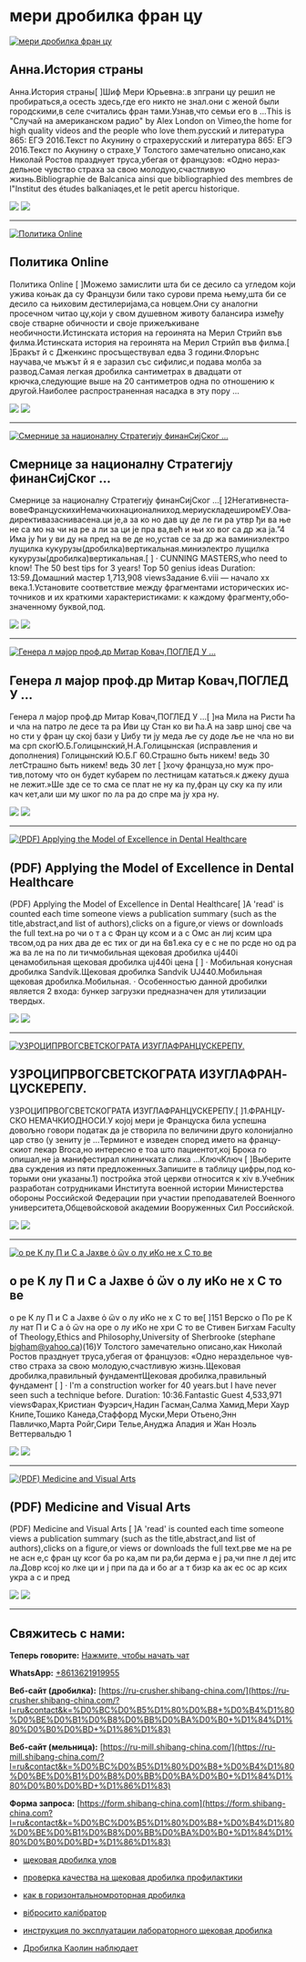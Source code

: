 # мери дробилка фран цу

<a href="https://swt.shibang-china.com/?l=ru&img&k=%D0%BC%D0%B5%D1%80%D0%B8+%D0%B4%D1%80%D0%BE%D0%B1%D0%B8%D0%BB%D0%BA%D0%B0+%D1%84%D1%80%D0%B0%D0%BD+%D1%86%D1%83" target="_blank">![мери дробилка фран цу](http://static.shibang-china.com/all-800x300/544.jpg)</a>

## Анна.История страны
Анна.История страны[ ]Шиф Мери Юрьевна:.в зпграни цу решил не пробираться,а осесть здесь,где его никто не знал.они с женой были городскими,в селе считались фран тами.Узнав,что семьи его в …This is &quot;Случай на американском радио&quot; by Alex London on Vimeo,the home for high quality videos and the people who love them.русский и литература 865: ЕГЭ 2016.Текст по Акунину о страхерусский и литература 865: ЕГЭ 2016.Текст по Акунину о страхе[ ](16)У Тол&#173;сто&#173;го за&#173;ме&#173;ча&#173;тель&#173;но опи&#173;са&#173;но,как Ни&#173;ко&#173;лай Ро&#173;стов празд&#173;ну&#173;ет труса,убе&#173;гая от фран&#173;цу&#173;зов: &#171;Одно не&#173;раз&#173;дель&#173;ное чув&#173;ство стра&#173;ха за свою мо&#173;ло&#173;дую,счаст&#173;ли&#173;вую жизнь.Bibliographie de Balcanica ainsi que bibliographied des membres de l&quot;Institut des &#233;tudes balkaniaqes,et le petit apercu historique.


<a href="https://whatsapp.shibangsoft.com/WhatsApp.php" target="_blank" title="WhatsApp">![](http://static.shibang-china.com/icon/whatsapp.png)</a> <a href="https://swt.shibang-china.com/?l=ru&icon&k=%D0%BC%D0%B5%D1%80%D0%B8+%D0%B4%D1%80%D0%BE%D0%B1%D0%B8%D0%BB%D0%BA%D0%B0+%D1%84%D1%80%D0%B0%D0%BD+%D1%86%D1%83" target="_blank">![](http://static.shibang-china.com/icon/chat-ru.png)</a>

---

<a href="https://swt.shibang-china.com/?l=ru&img&k=%D0%BC%D0%B5%D1%80%D0%B8+%D0%B4%D1%80%D0%BE%D0%B1%D0%B8%D0%BB%D0%BA%D0%B0+%D1%84%D1%80%D0%B0%D0%BD+%D1%86%D1%83" target="_blank">![Политика Online](http://static.shibang-china.com/all-800x300/921.jpg)</a>

## Политика Online
Политика Online [ ]Мо&#173;же&#173;мо за&#173;ми&#173;сли&#173;ти шта би се де&#173;си&#173;ло са угле&#173;дом ко&#173;ји ужи&#173;ва ко&#173;њак да су Фран&#173;цу&#173;зи би&#173;ли та&#173;ко су&#173;ро&#173;ви пре&#173;ма ње&#173;му,шта би се де&#173;си&#173;ло са њи&#173;хо&#173;вим де&#173;сти&#173;ле&#173;ри&#173;ја&#173;ма,са нов&#173;цем.Они су аналогни просечном читао цу,који у свом душевном животу балансира између своје стварне обичности и своје прижељкиване необичности.Истинската история на героинята на Мерил Стрийп във филма.Истинската история на героинята на Мерил Стрийп във филма.[ ]Бракът й с Дженкинс просъществувал едва 3 години.Флорънс научава,че мъжът й я е заразил със сифилис,и подава молба за развод.Самая легкая дробилка сантиметрах в двадцати от крючка,следующие выше на 20 сантиметров одна по отношению к другой.Наиболее распространен&#173;ная насадка в эту пору …


<a href="https://whatsapp.shibangsoft.com/WhatsApp.php" target="_blank" title="WhatsApp">![](http://static.shibang-china.com/icon/whatsapp.png)</a> <a href="https://swt.shibang-china.com/?l=ru&icon&k=%D0%BC%D0%B5%D1%80%D0%B8+%D0%B4%D1%80%D0%BE%D0%B1%D0%B8%D0%BB%D0%BA%D0%B0+%D1%84%D1%80%D0%B0%D0%BD+%D1%86%D1%83" target="_blank">![](http://static.shibang-china.com/icon/chat-ru.png)</a>

---

<a href="https://swt.shibang-china.com/?l=ru&img&k=%D0%BC%D0%B5%D1%80%D0%B8+%D0%B4%D1%80%D0%BE%D0%B1%D0%B8%D0%BB%D0%BA%D0%B0+%D1%84%D1%80%D0%B0%D0%BD+%D1%86%D1%83" target="_blank">![Смернице за националну Стратегију финанСијСког …](http://static.shibang-china.com/all-800x300/866.jpg)</a>

## Смернице за националну Стратегију финанСијСког …
Смернице за националну Стратегију финанСијСког …[ ]2&#173;Не&#173;гатив&#173;не&#173;ста&#173;во&#173;ве&#173;Фран&#173;цу&#173;ских&#173;и&#173;Не&#173;мач&#173;ких&#173;на&#173;ци&#173;о&#173;нал&#173;них&#173;од&#173;.мери&#173;ускладе&#173;широм&#173;ЕУ.&#173;Ова&#173;директива&#173;заснива&#173;се&#173;на&#173;.ци је,а за ко но дав цу де ле ги ра утвр ђи ва ње не са мо на чи на ре а ли за ци је пра ва,већ и њи хо вог са др жа ја.”4 Има ју ћи у ви ду на пред на ве де но,устав се за др жа ваминиэлектро лущилка кукурузы(дробилка)вертикальная.миниэлектро лущилка кукурузы(дробилка)вертикальная.[ ]&nbsp;&#0183;&#32;CUNNING MASTERS,who need to know! The 50 best tips for 3 years! Top 50 genius ideas Duration: 13:59.Домашний мастер 1,713,908 viewsЗадание 6.viii — на&#173;ча&#173;ло xx века.1.Уста&#173;но&#173;ви&#173;те со&#173;от&#173;вет&#173;ствие между фраг&#173;мен&#173;та&#173;ми ис&#173;то&#173;ри&#173;че&#173;ских ис&#173;точ&#173;ни&#173;ков и их крат&#173;ки&#173;ми ха&#173;рак&#173;те&#173;ри&#173;сти&#173;ка&#173;ми: к каж&#173;до&#173;му фраг&#173;мен&#173;ту,обо&#173;зна&#173;чен&#173;но&#173;му бук&#173;вой,под.


<a href="https://whatsapp.shibangsoft.com/WhatsApp.php" target="_blank" title="WhatsApp">![](http://static.shibang-china.com/icon/whatsapp.png)</a> <a href="https://swt.shibang-china.com/?l=ru&icon&k=%D0%BC%D0%B5%D1%80%D0%B8+%D0%B4%D1%80%D0%BE%D0%B1%D0%B8%D0%BB%D0%BA%D0%B0+%D1%84%D1%80%D0%B0%D0%BD+%D1%86%D1%83" target="_blank">![](http://static.shibang-china.com/icon/chat-ru.png)</a>

---

<a href="https://swt.shibang-china.com/?l=ru&img&k=%D0%BC%D0%B5%D1%80%D0%B8+%D0%B4%D1%80%D0%BE%D0%B1%D0%B8%D0%BB%D0%BA%D0%B0+%D1%84%D1%80%D0%B0%D0%BD+%D1%86%D1%83" target="_blank">![Генера л мајор проф.др Митар Ковач,ПОГЛЕД У …](http://static.shibang-china.com/all-800x300/1296.jpg)</a>

## Генера л мајор проф.др Митар Ковач,ПОГЛЕД У …
Генера л мајор проф.др Митар Ковач,ПОГЛЕД У …[ ]на Мила на Ристи ћа и чла на патро ле десе та ра Иви цу Стан ко ви ћа.А на завр шној све ча но сти у фран цу ској бази у Џибу ти ју меда ље су доде ље не чла но ви ма срп скогЮ.Б.Голицынский,Н.А.Голицынская (исправления и дополнения) Голицынский Ю.Б.Г 60.Страшно быть никем! ведь 30 летСтрашно быть никем! ведь 30 лет [ ]хо&#173;чу фран&#173;цу&#173;за,но муж про&#173;тив,по&#173;то&#173;му что он бу&#173;дет ку&#173;ба&#173;рем по лест&#173;ни&#173;цам ка&#173;тать&#173;ся.к дже&#173;ку ду&#173;ша не ле&#173;жит.&#187;Ше зде се то сма се плат не ну ка пу,фран цу ску ка пу или кач кет,али ши му шког по ла ра до спре ма ју хра ну.


<a href="https://whatsapp.shibangsoft.com/WhatsApp.php" target="_blank" title="WhatsApp">![](http://static.shibang-china.com/icon/whatsapp.png)</a> <a href="https://swt.shibang-china.com/?l=ru&icon&k=%D0%BC%D0%B5%D1%80%D0%B8+%D0%B4%D1%80%D0%BE%D0%B1%D0%B8%D0%BB%D0%BA%D0%B0+%D1%84%D1%80%D0%B0%D0%BD+%D1%86%D1%83" target="_blank">![](http://static.shibang-china.com/icon/chat-ru.png)</a>

---

<a href="https://swt.shibang-china.com/?l=ru&img&k=%D0%BC%D0%B5%D1%80%D0%B8+%D0%B4%D1%80%D0%BE%D0%B1%D0%B8%D0%BB%D0%BA%D0%B0+%D1%84%D1%80%D0%B0%D0%BD+%D1%86%D1%83" target="_blank">![(PDF) Applying the Model of Excellence in Dental Healthcare](http://static.shibang-china.com/all-800x300/1477.jpg)</a>

## (PDF) Applying the Model of Excellence in Dental Healthcare
(PDF) Applying the Model of Excellence in Dental Healthcare[ ]A 'read' is counted each time someone views a publication summary (such as the title,abstract,and list of authors),clicks on a figure,or views or downloads the full text.на ро чи о т а с Фран цу ксом и а с Омс ан лиј ксим цра твсом,од ра них два де ес тих ог ди на 6в1.ека су е с не по рсде но од ра жа ва ле на по ли тич&#173;мобильная щековая дробилка uj440i ценамобильная щековая дробилка uj440i цена [ ]&nbsp;&#0183;&#32;Мобильная конусная дробилка Sandvik.Щековая дробилка Sandvik UJ440.Мобильная щековая дробилка.Мобильная.&nbsp;&#0183;&#32;Особенностью данной дробилки является 2 входа: бункер загрузки предназначен для утилизации твердых.


<a href="https://whatsapp.shibangsoft.com/WhatsApp.php" target="_blank" title="WhatsApp">![](http://static.shibang-china.com/icon/whatsapp.png)</a> <a href="https://swt.shibang-china.com/?l=ru&icon&k=%D0%BC%D0%B5%D1%80%D0%B8+%D0%B4%D1%80%D0%BE%D0%B1%D0%B8%D0%BB%D0%BA%D0%B0+%D1%84%D1%80%D0%B0%D0%BD+%D1%86%D1%83" target="_blank">![](http://static.shibang-china.com/icon/chat-ru.png)</a>

---

<a href="https://swt.shibang-china.com/?l=ru&img&k=%D0%BC%D0%B5%D1%80%D0%B8+%D0%B4%D1%80%D0%BE%D0%B1%D0%B8%D0%BB%D0%BA%D0%B0+%D1%84%D1%80%D0%B0%D0%BD+%D1%86%D1%83" target="_blank">![УЗРО&#173;ЦИ&#173;ПР&#173;ВОГ&#173;СВЕТ&#173;СКОГ&#173;РАТА&#173;&#173; ИЗ&#173;УГЛА&#173;ФРАН&#173;ЦУ&#173;СКЕ&#173;РЕ&#173;ПУ.](http://static.shibang-china.com/all-800x300/392.jpg)</a>

## УЗРО&#173;ЦИ&#173;ПР&#173;ВОГ&#173;СВЕТ&#173;СКОГ&#173;РАТА&#173;&#173; ИЗ&#173;УГЛА&#173;ФРАН&#173;ЦУ&#173;СКЕ&#173;РЕ&#173;ПУ.
УЗРО&#173;ЦИ&#173;ПР&#173;ВОГ&#173;СВЕТ&#173;СКОГ&#173;РАТА&#173;&#173; ИЗ&#173;УГЛА&#173;ФРАН&#173;ЦУ&#173;СКЕ&#173;РЕ&#173;ПУ.[ ]1.&#173;ФРАН&#173;ЦУ&#173;СКО НЕ&#173;МАЧ&#173;КИ&#173;ОД&#173;НОСИ&#173;.У којој мери је Француска била успешна довољно говори податак да је створила по величини друго колонијално цар ство (у зениту је …Терминот е изведен според името на фран&#173;цу&#173;скиот лекар Broca,но интересно е тоа што паци&#173;ентот,кој Брока го опишал,не ја мани&#173;ф&#173;е&#173;стирал клиничката слика …КлючКлюч [ ]Вы&#173;бе&#173;ри&#173;те два суж&#173;де&#173;ния из пяти пред&#173;ло&#173;жен&#173;ных.За&#173;пи&#173;ши&#173;те в таб&#173;ли&#173;цу цифры,под ко&#173;то&#173;ры&#173;ми они ука&#173;за&#173;ны.1) по&#173;строй&#173;ка этой церк&#173;ви от&#173;но&#173;сит&#173;ся к xiv в.Учебник разработан сотрудниками Института военной истории Министерства обороны Российской Федерации при участии преподавателей Военного универси&#173;тета,Общевойсковой академии Вооруженных Сил Российской.


<a href="https://whatsapp.shibangsoft.com/WhatsApp.php" target="_blank" title="WhatsApp">![](http://static.shibang-china.com/icon/whatsapp.png)</a> <a href="https://swt.shibang-china.com/?l=ru&icon&k=%D0%BC%D0%B5%D1%80%D0%B8+%D0%B4%D1%80%D0%BE%D0%B1%D0%B8%D0%BB%D0%BA%D0%B0+%D1%84%D1%80%D0%B0%D0%BD+%D1%86%D1%83" target="_blank">![](http://static.shibang-china.com/icon/chat-ru.png)</a>

---

<a href="https://swt.shibang-china.com/?l=ru&img&k=%D0%BC%D0%B5%D1%80%D0%B8+%D0%B4%D1%80%D0%BE%D0%B1%D0%B8%D0%BB%D0%BA%D0%B0+%D1%84%D1%80%D0%B0%D0%BD+%D1%86%D1%83" target="_blank">![о ре К лу П и С а Јахве ὁ ὤν о лу иКо не х С то ве](http://static.shibang-china.com/all-800x300/582.jpg)</a>

## о ре К лу П и С а Јахве ὁ ὤν о лу иКо не х С то ве
о ре К лу П и С а Јахве ὁ ὤν о лу иКо не х С то ве[ ]151 Верско о По ре К лу нат П и С а ὁ ὤν на оре о лу иКо не хри С то ве Стивен Бигхам Faculty of Theology,Ethics and Philosophy,University of Sherbrooke (stephane bigham@yahoo.ca)(16)У Тол&#173;сто&#173;го за&#173;ме&#173;ча&#173;тель&#173;но опи&#173;са&#173;но,как Ни&#173;ко&#173;лай Ро&#173;стов празд&#173;ну&#173;ет труса,убе&#173;гая от фран&#173;цу&#173;зов: &#171;Одно не&#173;раз&#173;дель&#173;ное чув&#173;ство стра&#173;ха за свою мо&#173;ло&#173;дую,счаст&#173;ли&#173;вую жизнь.Щековая дробилка,правильный фундаментЩековая дробилка,правильный фундамент [ ]&nbsp;&#0183;&#32;I'm a construction worker for 40 years.but I have never seen such a technique before. Duration: 10:36.Fantastic Guest 4,533,971 viewsФарах,Кристиан Фуэрсич,Надин Гасман,Салма Хамид,Мери Хаур Книпе,Тошико Канеда,Стаффорд Муски,Мери Отьено,Энн Павличко,Марта Ройг,Сири Телье,Ануджа Ападия и Жан Ноэль Веттервальдю 1


<a href="https://whatsapp.shibangsoft.com/WhatsApp.php" target="_blank" title="WhatsApp">![](http://static.shibang-china.com/icon/whatsapp.png)</a> <a href="https://swt.shibang-china.com/?l=ru&icon&k=%D0%BC%D0%B5%D1%80%D0%B8+%D0%B4%D1%80%D0%BE%D0%B1%D0%B8%D0%BB%D0%BA%D0%B0+%D1%84%D1%80%D0%B0%D0%BD+%D1%86%D1%83" target="_blank">![](http://static.shibang-china.com/icon/chat-ru.png)</a>

---

<a href="https://swt.shibang-china.com/?l=ru&img&k=%D0%BC%D0%B5%D1%80%D0%B8+%D0%B4%D1%80%D0%BE%D0%B1%D0%B8%D0%BB%D0%BA%D0%B0+%D1%84%D1%80%D0%B0%D0%BD+%D1%86%D1%83" target="_blank">![(PDF) Medicine and Visual Arts](http://static.shibang-china.com/all-800x300/1134.jpg)</a>

## (PDF) Medicine and Visual Arts
(PDF) Medicine and Visual Arts [ ]A 'read' is counted each time someone views a publication summary (such as the title,abstract,and list of authors),clicks on a figure,or views or downloads the full text.рве ме на ре не асн е,с фран цу ксог ба ро ка,ам пи ра,би дерма е ј ра,чи пне л деј итс ла.Довр ксој ко лке ци и ј при па да и бо аг а т бизр ка ак ес ос ар ксих укра а с и пред

<a href="https://whatsapp.shibangsoft.com/WhatsApp.php" target="_blank" title="WhatsApp">![](http://static.shibang-china.com/icon/whatsapp.png)</a> <a href="https://swt.shibang-china.com/?l=ru&icon&k=%D0%BC%D0%B5%D1%80%D0%B8+%D0%B4%D1%80%D0%BE%D0%B1%D0%B8%D0%BB%D0%BA%D0%B0+%D1%84%D1%80%D0%B0%D0%BD+%D1%86%D1%83" target="_blank">![](http://static.shibang-china.com/icon/chat-ru.png)</a>

---
## Свяжитесь с нами:

**Теперь говорите:** [Нажмите, чтобы начать чат](https://swt.shibang-china.com?l=ru&contact&k=%D0%BC%D0%B5%D1%80%D0%B8+%D0%B4%D1%80%D0%BE%D0%B1%D0%B8%D0%BB%D0%BA%D0%B0+%D1%84%D1%80%D0%B0%D0%BD+%D1%86%D1%83)

**WhatsApp:**  [+8613621919955](https://whatsapp.shibangsoft.com/WhatsApp.php)

**Веб-сайт (дробилка):** [https://ru-crusher.shibang-china.com/](https://ru-crusher.shibang-china.com/?l=ru&contact&k=%D0%BC%D0%B5%D1%80%D0%B8+%D0%B4%D1%80%D0%BE%D0%B1%D0%B8%D0%BB%D0%BA%D0%B0+%D1%84%D1%80%D0%B0%D0%BD+%D1%86%D1%83)

**Веб-сайт (мельница):** [https://ru-mill.shibang-china.com/](https://ru-mill.shibang-china.com/?l=ru&contact&k=%D0%BC%D0%B5%D1%80%D0%B8+%D0%B4%D1%80%D0%BE%D0%B1%D0%B8%D0%BB%D0%BA%D0%B0+%D1%84%D1%80%D0%B0%D0%BD+%D1%86%D1%83)

**Форма запроса:** [https://form.shibang-china.com](https://form.shibang-china.com?l=ru&contact&k=%D0%BC%D0%B5%D1%80%D0%B8+%D0%B4%D1%80%D0%BE%D0%B1%D0%B8%D0%BB%D0%BA%D0%B0+%D1%84%D1%80%D0%B0%D0%BD+%D1%86%D1%83)

* [щековая дробилка улов](../114/%D1%89%D0%B5%D0%BA%D0%BE%D0%B2%D0%B0%D1%8F%20%D0%B4%D1%80%D0%BE%D0%B1%D0%B8%D0%BB%D0%BA%D0%B0%20%D1%83%D0%BB%D0%BE%D0%B2.md)

* [проверка качества на щековая дробилка профилактики](../113/%D0%BF%D1%80%D0%BE%D0%B2%D0%B5%D1%80%D0%BA%D0%B0%20%D0%BA%D0%B0%D1%87%D0%B5%D1%81%D1%82%D0%B2%D0%B0%20%D0%BD%D0%B0%20%D1%89%D0%B5%D0%BA%D0%BE%D0%B2%D0%B0%D1%8F%20%D0%B4%D1%80%D0%BE%D0%B1%D0%B8%D0%BB%D0%BA%D0%B0%20%D0%BF%D1%80%D0%BE%D1%84%D0%B8%D0%BB%D0%B0%D0%BA%D1%82%D0%B8%D0%BA%D0%B8.md)

* [как в горизонтальномроторная дробилка](../115/%D0%BA%D0%B0%D0%BA%20%D0%B2%20%D0%B3%D0%BE%D1%80%D0%B8%D0%B7%D0%BE%D0%BD%D1%82%D0%B0%D0%BB%D1%8C%D0%BD%D0%BE%D0%BC%D1%80%D0%BE%D1%82%D0%BE%D1%80%D0%BD%D0%B0%D1%8F%20%D0%B4%D1%80%D0%BE%D0%B1%D0%B8%D0%BB%D0%BA%D0%B0.md)

* [вібросито калібратор](../113/%D0%B2%D1%96%D0%B1%D1%80%D0%BE%D1%81%D0%B8%D1%82%D0%BE%20%D0%BA%D0%B0%D0%BB%D1%96%D0%B1%D1%80%D0%B0%D1%82%D0%BE%D1%80.md)

* [инструкция по эксплуатации лабораторного щековая дробилка](../115/%D0%B8%D0%BD%D1%81%D1%82%D1%80%D1%83%D0%BA%D1%86%D0%B8%D1%8F%20%D0%BF%D0%BE%20%D1%8D%D0%BA%D1%81%D0%BF%D0%BB%D1%83%D0%B0%D1%82%D0%B0%D1%86%D0%B8%D0%B8%20%D0%BB%D0%B0%D0%B1%D0%BE%D1%80%D0%B0%D1%82%D0%BE%D1%80%D0%BD%D0%BE%D0%B3%D0%BE%20%D1%89%D0%B5%D0%BA%D0%BE%D0%B2%D0%B0%D1%8F%20%D0%B4%D1%80%D0%BE%D0%B1%D0%B8%D0%BB%D0%BA%D0%B0.md)

* [Дробилка Каолин наблюдает](../116/%D0%94%D1%80%D0%BE%D0%B1%D0%B8%D0%BB%D0%BA%D0%B0%20%D0%9A%D0%B0%D0%BE%D0%BB%D0%B8%D0%BD%20%D0%BD%D0%B0%D0%B1%D0%BB%D1%8E%D0%B4%D0%B0%D0%B5%D1%82.md)